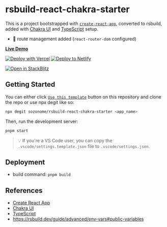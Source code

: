 # rsbuild-react-chakra-starter

This is a project bootstrapped with [`create-react-app`](https://create-react-app.dev/), converted to rsbuild, added with [Chakra UI](https://chakra-ui.com) and [TypeScript](https://www.typescriptlang.org) setup.

- 🔗 route management added (`react-router-dom` configured)

[**Live Demo**](https://rsbuild-react-chakra-starter.sznm.dev/)

[![Deploy with Vercel](https://vercel.com/button)](https://vercel.com/import/git?s=https://github.com/sozonome/rsbuild-react-chakra-starter) [![Deploy to Netlify](https://www.netlify.com/img/deploy/button.svg)](https://app.netlify.com/start/deploy?repository=https://github.com/sozonome/rsbuild-react-chakra-starter)

[![Open in StackBlitz](https://developer.stackblitz.com/img/open_in_stackblitz.svg)](https://stackblitz.com/github/sozonome/rsbuild-react-chakra-starter)

## Getting Started

You can either click [`Use this template`](https://github.com/sozonome/rsbuild-react-chakra-starter/generate) button on this repository and clone the repo or use npx degit like so:

```bash
npx degit sozonome/rsbuild-react-chakra-starter <app_name>
```

Then, run the development server:

```bash
pnpm start
```

> 💡 If you're a VS Code user, you can copy the `.vscode/settings.template.json` file to `.vscode/settings.json`.

## Deployment

- build command: `pnpm build`

## References

- [Create React App](https://create-react-app.dev/)
- [Chakra UI](https://chakra-ui.com/)
- [TypeScript](https://www.typescriptlang.org)
- https://rsbuild.dev/guide/advanced/env-vars#public-variables
